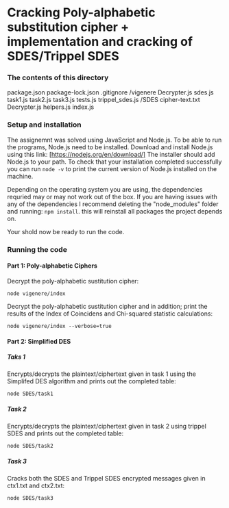 # Cracking Poly-alphabetic substitution cipher + implementation and cracking of SDES/Trippel SDES

### The contents of this directory
package.json
package-lock.json
.gitignore
    /vigenere
        Decrypter.js
        sdes.js
        task1.js
        task2.js
        task3.js
        tests.js
        trippel_sdes.js
    /SDES
        cipher-text.txt
        Decrypter.js
        helpers.js
        index.js


### Setup and installation
The assignemnt was solved using JavaScript and Node.js. To be able to run the programs, Node.js need to be installed.
Download and install Node.js using this link: [https://nodejs.org/en/download/]
The installer should add Node.js to your path. To check that your installation completed successfully you can run `node -v`
to print the current version of Node.js installed on the machine.

Depending on the operating system you are using, the dependencies requried may or may not work out of the box. 
If you are having issues with any of the dependencies I recommend deleting the "node_modules" folder and running:
`npm install`. this will reinstall all packages the project depends on.

Your shold now be ready to run the code.

### Running the code

#### Part 1: Poly-alphabetic Ciphers
Decrypt the poly-alphabetic sustitution cipher:

`node vigenere/index` 

Decrypt the poly-alphabetic sustitution cipher and in addition; print the results of the Index of Coincidens and Chi-squared statistic calculations:

`node vigenere/index --verbose=true`

#### Part 2: Simplified DES

##### Taks 1
Encrypts/decrypts the plaintext/ciphertext given in task 1 using the Simplifed DES algorithm and prints out the completed table:

`node SDES/task1`

##### Task 2
Encrypts/decrypts the plaintext/ciphertext given in task 2 using trippel SDES and prints out the completed table:

`node SDES/task2`

##### Task 3
Cracks both the SDES and Trippel SDES encrypted messages given in ctx1.txt and ctx2.txt:

`node SDES/task3`


